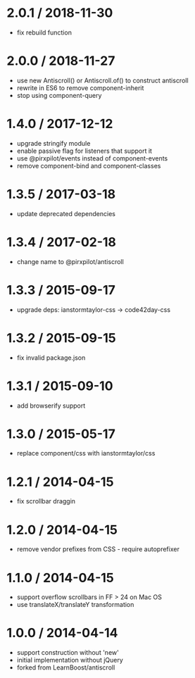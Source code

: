 
2.0.1 / 2018-11-30
==================

 * fix rebuild function

2.0.0 / 2018-11-27
==================

 * use new Antiscroll() or Antiscroll.of() to construct antiscroll 
 * rewrite in ES6 to remove component-inherit 
 * stop using component-query

1.4.0 / 2017-12-12
==================

 * upgrade stringify module
 * enable passive flag for listeners that support it
 * use @pirxpilot/events instead of component-events
 * remove component-bind and component-classes

1.3.5 / 2017-03-18
==================

 * update deprecated dependencies

1.3.4 / 2017-02-18
==================

 * change name to @pirxpilot/antiscroll

1.3.3 / 2015-09-17
==================

 * upgrade deps: ianstormtaylor-css -> code42day-css

1.3.2 / 2015-09-15
==================

 * fix invalid package.json

1.3.1 / 2015-09-10
==================

 * add browserify support

1.3.0 / 2015-05-17
==================

 * replace component/css with ianstormtaylor/css

1.2.1 / 2014-04-15
==================

 * fix scrollbar draggin

1.2.0 / 2014-04-15
==================

 * remove vendor prefixes from CSS - require autoprefixer

1.1.0 / 2014-04-15
==================

 * support overflow scrollbars in FF > 24 on Mac OS
 * use translateX/translateY transformation

1.0.0 / 2014-04-14
==================

 * support construction without 'new'
 * initial implementation without jQuery
 * forked from LearnBoost/antiscroll
